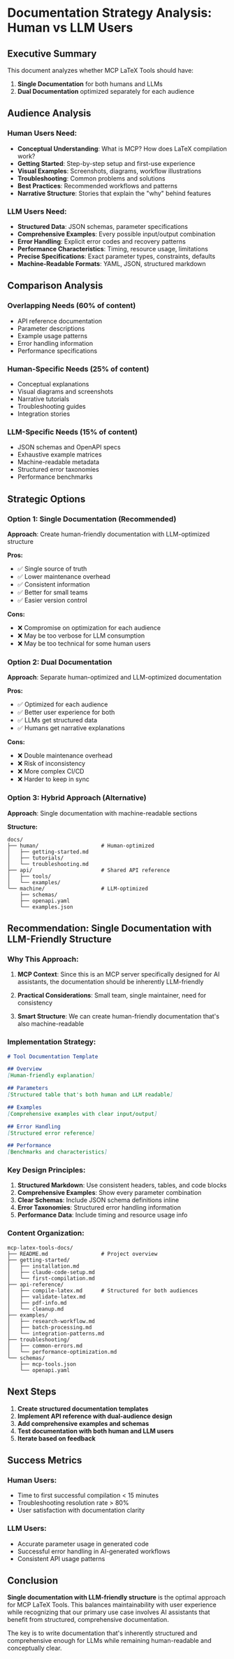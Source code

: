 # Documentation Strategy Analysis: Human vs LLM Users

## Executive Summary

This document analyzes whether MCP LaTeX Tools should have:
1. **Single Documentation** for both humans and LLMs
2. **Dual Documentation** optimized separately for each audience

## Audience Analysis

### **Human Users Need:**
- **Conceptual Understanding**: What is MCP? How does LaTeX compilation work?
- **Getting Started**: Step-by-step setup and first-use experience
- **Visual Examples**: Screenshots, diagrams, workflow illustrations
- **Troubleshooting**: Common problems and solutions
- **Best Practices**: Recommended workflows and patterns
- **Narrative Structure**: Stories that explain the "why" behind features

### **LLM Users Need:**
- **Structured Data**: JSON schemas, parameter specifications
- **Comprehensive Examples**: Every possible input/output combination
- **Error Handling**: Explicit error codes and recovery patterns
- **Performance Characteristics**: Timing, resource usage, limitations
- **Precise Specifications**: Exact parameter types, constraints, defaults
- **Machine-Readable Formats**: YAML, JSON, structured markdown

## Comparison Analysis

### **Overlapping Needs (60% of content)**
- API reference documentation
- Parameter descriptions
- Example usage patterns
- Error handling information
- Performance specifications

### **Human-Specific Needs (25% of content)**
- Conceptual explanations
- Visual diagrams and screenshots
- Narrative tutorials
- Troubleshooting guides
- Integration stories

### **LLM-Specific Needs (15% of content)**
- JSON schemas and OpenAPI specs
- Exhaustive example matrices
- Machine-readable metadata
- Structured error taxonomies
- Performance benchmarks

## Strategic Options

### **Option 1: Single Documentation (Recommended)**
**Approach**: Create human-friendly documentation with LLM-optimized structure

**Pros:**
- ✅ Single source of truth
- ✅ Lower maintenance overhead
- ✅ Consistent information
- ✅ Better for small teams
- ✅ Easier version control

**Cons:**
- ❌ Compromise on optimization for each audience
- ❌ May be too verbose for LLM consumption
- ❌ May be too technical for some human users

### **Option 2: Dual Documentation**
**Approach**: Separate human-optimized and LLM-optimized documentation

**Pros:**
- ✅ Optimized for each audience
- ✅ Better user experience for both
- ✅ LLMs get structured data
- ✅ Humans get narrative explanations

**Cons:**
- ❌ Double maintenance overhead
- ❌ Risk of inconsistency
- ❌ More complex CI/CD
- ❌ Harder to keep in sync

### **Option 3: Hybrid Approach (Alternative)**
**Approach**: Single documentation with machine-readable sections

**Structure:**
```
docs/
├── human/                    # Human-optimized
│   ├── getting-started.md
│   ├── tutorials/
│   └── troubleshooting.md
├── api/                      # Shared API reference
│   ├── tools/
│   └── examples/
└── machine/                  # LLM-optimized
    ├── schemas/
    ├── openapi.yaml
    └── examples.json
```

## Recommendation: **Single Documentation with LLM-Friendly Structure**

### **Why This Approach:**

1. **MCP Context**: Since this is an MCP server specifically designed for AI assistants, the documentation should be inherently LLM-friendly

2. **Practical Considerations**: Small team, single maintainer, need for consistency

3. **Smart Structure**: We can create human-friendly documentation that's also machine-readable

### **Implementation Strategy:**

```markdown
# Tool Documentation Template

## Overview
[Human-friendly explanation]

## Parameters
[Structured table that's both human and LLM readable]

## Examples
[Comprehensive examples with clear input/output]

## Error Handling
[Structured error reference]

## Performance
[Benchmarks and characteristics]
```

### **Key Design Principles:**

1. **Structured Markdown**: Use consistent headers, tables, and code blocks
2. **Comprehensive Examples**: Show every parameter combination
3. **Clear Schemas**: Include JSON schema definitions inline
4. **Error Taxonomies**: Structured error handling information
5. **Performance Data**: Include timing and resource usage info

### **Content Organization:**

```
mcp-latex-tools-docs/
├── README.md                 # Project overview
├── getting-started/
│   ├── installation.md
│   ├── claude-code-setup.md
│   └── first-compilation.md
├── api-reference/
│   ├── compile-latex.md      # Structured for both audiences
│   ├── validate-latex.md
│   ├── pdf-info.md
│   └── cleanup.md
├── examples/
│   ├── research-workflow.md
│   ├── batch-processing.md
│   └── integration-patterns.md
├── troubleshooting/
│   ├── common-errors.md
│   └── performance-optimization.md
└── schemas/
    ├── mcp-tools.json
    └── openapi.yaml
```

## Next Steps

1. **Create structured documentation templates**
2. **Implement API reference with dual-audience design**
3. **Add comprehensive examples and schemas**
4. **Test documentation with both human and LLM users**
5. **Iterate based on feedback**

## Success Metrics

### **Human Users:**
- Time to first successful compilation < 15 minutes
- Troubleshooting resolution rate > 80%
- User satisfaction with documentation clarity

### **LLM Users:**
- Accurate parameter usage in generated code
- Successful error handling in AI-generated workflows
- Consistent API usage patterns

## Conclusion

**Single documentation with LLM-friendly structure** is the optimal approach for MCP LaTeX Tools. This balances maintainability with user experience while recognizing that our primary use case involves AI assistants that benefit from structured, comprehensive documentation.

The key is to write documentation that's inherently structured and comprehensive enough for LLMs while remaining human-readable and conceptually clear.
